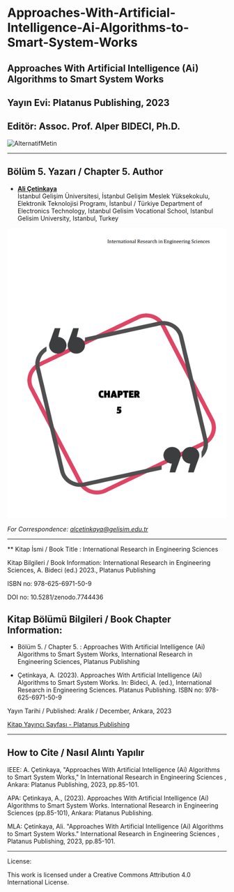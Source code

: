 # Approaches-With-Artificial-Intelligence-Ai-Algorithms-to-Smart-System-Works

## Approaches With Artificial Intelligence (Ai) Algorithms to Smart System Works

## Yayın Evi: Platanus Publishing, 2023

## Editör: Assoc. Prof. Alper BIDECI, Ph.D.

![AlternatifMetin](https://github.com/acetinkaya/Approaches-With-Artificial-Intelligence-Ai-Algorithms-to-Smart-System-Works/blob/main/Platanus_yay%C4%B1n.png)

----

## Bölüm 5. Yazarı / Chapter 5. Author

- [**Ali Çetinkaya**](https://scholar.google.com.tr/citations?user=XSEW-NcAAAAJ)    
  İstanbul Gelişim Üniversitesi, İstanbul Gelişim Meslek Yüksekokulu, Elektronik Teknolojisi Programı, İstanbul / Türkiye
  Department of Electronics Technology, Istanbul Gelisim Vocational School, Istanbul Gelisim University, Istanbul, Turkey

![AlternatifMetin](https://github.com/acetinkaya/Approaches-With-Artificial-Intelligence-Ai-Algorithms-to-Smart-System-Works/blob/main/Platanus_bolum5.png)

*For Correspondence: alcetinkaya@gelisim.edu.tr*

---

** Kitap İsmi / Book Title : International Research in Engineering Sciences

Kitap Bilgileri / Book Information: International Research in Engineering Sciences, A. Bideci (ed.) 2023., Platanus Publishing

ISBN no: 978-625-6971-50-9

DOI no: 10.5281/zenodo.7744436

## Kitap Bölümü Bilgileri / Book Chapter Information:  

* Bölüm 5. / Chapter 5. : Approaches With Artificial Intelligence (Ai) Algorithms to Smart System Works, International Research in Engineering Sciences, Platanus Publishing

* Çetinkaya, A. (2023). Approaches With Artificial Intelligence (Ai) Algorithms to Smart System Works. In: Bideci, A. (ed.), International Research in Engineering Sciences. Platanus Publishing. ISBN no: 978-625-6971-50-9

Yayın Tarihi / Published: Aralık / December, Ankara, 2023

[Kitap Yayıncı Sayfası - Platanus Publishing](https://www.platanuskitap.com/)

---

## How to Cite / Nasıl Alıntı Yapılır

IEEE: A. Çetinkaya, "Approaches With Artificial Intelligence (Ai) Algorithms to Smart System Works," In International Research in Engineering Sciences , Ankara: Platanus Publishing, 2023, pp.85-101.

APA: Çetinkaya, A., (2023). Approaches With Artificial Intelligence (Ai) Algorithms to Smart System Works. International Research in Engineering Sciences (pp.85-101), Ankara: Platanus Publishing.

MLA: Çetinkaya, Ali. "Approaches With Artificial Intelligence (Ai) Algorithms to Smart System Works." International Research in Engineering Sciences , Platanus Publishing, 2023, pp.85-101.

---

License:

This work is licensed under a Creative Commons Attribution 4.0 International License.
